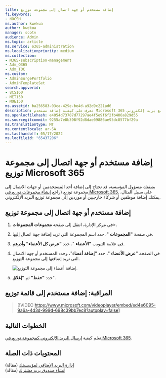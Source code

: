 ```yaml
---
title: إضافة مستخدم أو جهة اتصال إلى مجموعة توزيع
f1.keywords:
- NOCSH
ms.author: kwekua
author: kwekua
manager: scotv
audience: Admin
ms.topic: article
ms.service: o365-administration
ms.localizationpriority: medium
ms.collection:
- M365-subscription-management
- Adm_O365
- Adm_TOC
ms.custom:
- AdminSurgePortfolio
- AdminTemplateSet
search.appverid:
- BCS160
- MET150
- MOE150
ms.assetid: ba256583-03ca-429e-be4d-a92d9c221ad6
description: تعرف على كيفية إضافة مستخدم Microsoft 365 أو جهة اتصال مثل موظف أو شريك أو مورد إلى مجموعة توزيع بريد إلكتروني.
ms.openlocfilehash: e4054d73707d77297ae4f5e9f6f2fb406a829d55
ms.sourcegitcommit: 9255a7e8b398f92d8dae09886ae95dc8577bf29a
ms.translationtype: MT
ms.contentlocale: ar-SA
ms.lasthandoff: 05/17/2022
ms.locfileid: "65437206"
---
```

# <a name="add-a-user-or-contact-to-a-microsoft-365-distribution-group"></a>إضافة مستخدم أو جهة اتصال إلى مجموعة توزيع Microsoft 365

بصفتك مسؤول المؤسسة، قد تحتاج إلى إضافة أحد المستخدمين أو جهات الاتصال إلى مجموعة توزيع (راجع [إنشاء مجموعات توزيع في Microsoft 365](../setup/create-distribution-lists.md). على سبيل المثال، يمكنك إضافة موظفين أو شركاء خارجيين أو موردين إلى مجموعة توزيع البريد الإلكتروني.
  
## <a name="add-a-user-or-contact-to-a-distribution-group"></a>إضافة مستخدم أو جهة اتصال إلى مجموعة توزيع

1. في مركز الإدارة، انتقل إلى صفحة **مجموعات المجموعات**\>.<a href="https://go.microsoft.com/fwlink/p/?linkid=2052855" target="_blank"></a>

2. في صفحة **"المجموعات** "، حدد اسم المجموعة التي تريد إضافة جهة اتصال إليها.

3. في علامة التبويب **"الأعضاء** "، حدد **"عرض كل الأعضاء" وأدرهم**.

4. في الصفحة **"عرض الأعضاء** "، حدد **"إضافة أعضاء**"، وحدد المستخدم أو جهة الاتصال التي تريد إضافتها إلى مجموعة التوزيع. 
    
    ![إضافة أعضاء إلى مجموعة التوزيع.](../../media/f79f59f8-1606-43fe-bae6-df74f5b6259d.png)
  
5. حدد **"حفظ"** ثم **"إغلاق**".

## <a name="watch-add-a-user-to-a-distribution-list"></a>المراقبة: إضافة مستخدم إلى قائمة توزيع
  
> [!VIDEO https://www.microsoft.com/videoplayer/embed/ed4e6095-9a6a-4d3d-999d-698c39bb7ec8?autoplay=false]
  
## <a name="next-steps"></a>الخطوات التالية

تعلم كيفية [إرسال البريد الإلكتروني كمجموعة توزيع في Microsoft 365](../manage/send-email-as-distribution-list.md).

## <a name="related-content"></a>المحتويات ذات الصلة

[إدارة البريد الإضافي لمؤسستك](configure-clutter.md) (مقالة)\
[إنشاء صندوق بريد مشترك](create-a-shared-mailbox.md) (مقالة)

